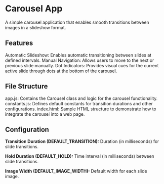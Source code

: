# Carousel App

A simple carousel application that enables smooth transitions between images in a slideshow format.

## Features

Automatic Slideshow: Enables automatic transitioning between slides at defined intervals.
Manual Navigation: Allows users to move to the next or previous slide manually.
Dot Indicators: Provides visual cues for the current active slide through dots at the bottom of the carousel.

## File Structure

app.js: Contains the Carousel class and logic for the carousel functionality.
constants.js: Defines default constants for transition durations and other configurations.
index.html: Sample HTML structure to demonstrate how to integrate the carousel into a web page.

## Configuration

**Transition Duration (DEFAULT_TRANSITION):** Duration (in milliseconds) for slide transitions.

**Hold Duration (DEFAULT_HOLD):** Time interval (in milliseconds) between slide transitions.

**Image Width (DEFAULT_IMAGE_WIDTH):** Default width for each slide image.
